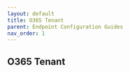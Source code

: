 ```yaml
---
layout: default
title: O365 Tenant
parent: Endpoint Configuration Guides
nav_order: 1
---
```


## O365 Tenant
